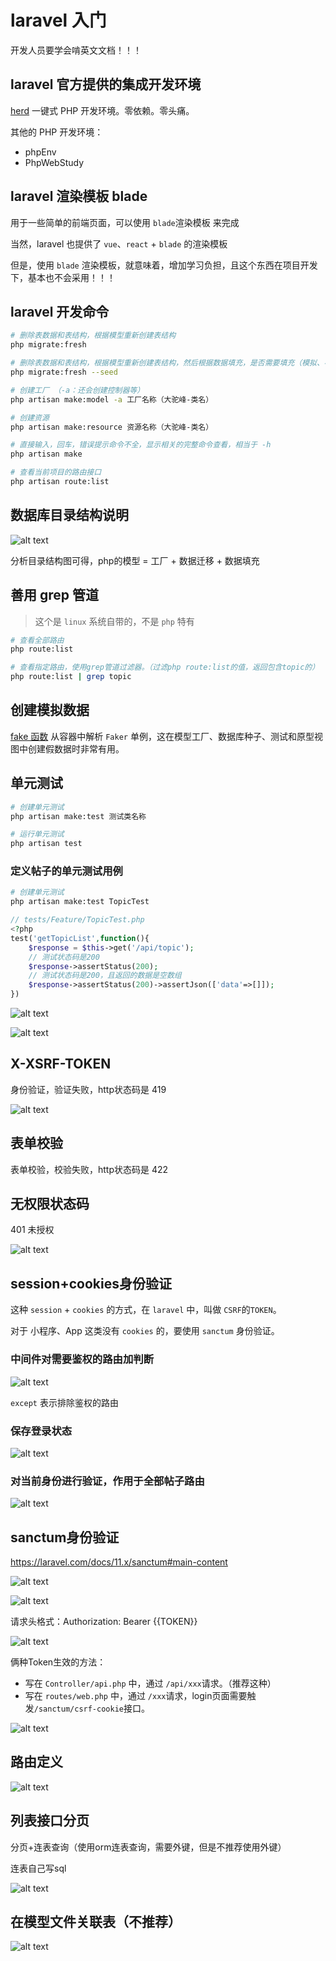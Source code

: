 # laravel 入门

开发人员要学会啃英文文档！！！

## laravel 官方提供的集成开发环境

[herd](https://herd.laravel.com/windows) 一键式 PHP 开发环境。零依赖。零头痛。

其他的 PHP 开发环境：

- phpEnv
- PhpWebStudy

## laravel 渲染模板 blade

用于一些简单的前端页面，可以使用 `blade`渲染模板 来完成

当然，laravel 也提供了 `vue`、`react` + `blade` 的渲染模板

但是，使用 `blade` 渲染模板，就意味着，增加学习负担，且这个东西在项目开发下，基本也不会采用！！！

## laravel 开发命令

```bash
# 删除表数据和表结构，根据模型重新创建表结构
php migrate:fresh

# 删除表数据和表结构，根据模型重新创建表结构，然后根据数据填充，是否需要填充（模拟、初始化）数据
php migrate:fresh --seed

# 创建工厂 （-a：还会创建控制器等） 
php artisan make:model -a 工厂名称（大驼峰-类名）

# 创建资源
php artisan make:resource 资源名称（大驼峰-类名）

# 直接输入，回车，错误提示命令不全，显示相关的完整命令查看，相当于 -h 
php artisan make 

# 查看当前项目的路由接口
php artisan route:list
```

## 数据库目录结构说明

![alt text](laravel入门.assets/image.png)

分析目录结构图可得，php的模型 = 工厂 + 数据迁移 + 数据填充

## 善用 grep 管道

> 这个是 `linux` 系统自带的，不是 `php` 特有

```bash
# 查看全部路由
php route:list

# 查看指定路由，使用grep管道过滤器。（过滤php route:list的值，返回包含topic的）
php route:list | grep topic
```

## 创建模拟数据

[fake 函数](https://laravel.com/docs/9.x/helpers#method-fake) 从容器中解析 `Faker` 单例，这在模型工厂、数据库种子、测试和原型视图中创建假数据时非常有用。

## 单元测试

```bash
# 创建单元测试
php artisan make:test 测试类名称

# 运行单元测试
php artisan test
```

### 定义帖子的单元测试用例

```bash
# 创建单元测试
php artisan make:test TopicTest
```

```php
// tests/Feature/TopicTest.php
<?php 
test('getTopicList',function(){
    $response = $this->get('/api/topic');
    // 测试状态码是200
    $response->assertStatus(200);
    // 测试状态码是200，且返回的数据是空数组
    $response->assertStatus(200)->assertJson(['data'=>[]]);
})
```

![alt text](laravel入门.assets/image-1.png)

![alt text](laravel入门.assets/image-2.png)

## X-XSRF-TOKEN

身份验证，验证失败，http状态码是 419

![alt text](laravel入门.assets/image-3.png)

## 表单校验

表单校验，校验失败，http状态码是 422

## 无权限状态码

401 未授权

![alt text](laravel入门.assets/image-4.png)

## session+cookies身份验证

这种 `session` + `cookies` 的方式，在 `laravel` 中，叫做 `CSRF`的`TOKEN`。

对于 小程序、App 这类没有 `cookies` 的，要使用 `sanctum`  身份验证。

### 中间件对需要鉴权的路由加判断

![alt text](laravel入门.assets/image-6.png)

`except` 表示排除鉴权的路由

### 保存登录状态

![alt text](laravel入门.assets/image-9.png)

### 对当前身份进行验证，作用于全部帖子路由

![alt text](laravel入门.assets/image-14.png)

## sanctum身份验证

<https://laravel.com/docs/11.x/sanctum#main-content>

![alt text](laravel入门.assets/image-5.png)

![alt text](laravel入门.assets/image-7.png)

请求头格式：Authorization: Bearer {{TOKEN}}

![alt text](laravel入门.assets/image-8.png)

俩种Token生效的方法：

- 写在 `Controller/api.php` 中，通过 `/api/xxx`请求。（推荐这种）
- 写在 `routes/web.php` 中，通过 `/xxx`请求，login页面需要触发`/sanctum/csrf-cookie`接口。

![alt text](laravel入门.assets/image-10.png)

## 路由定义

![alt text](laravel入门.assets/image-12.png)

## 列表接口分页

分页+连表查询（使用orm连表查询，需要外键，但是不推荐使用外键）

连表自己写sql

![alt text](laravel入门.assets/image-11.png)

## 在模型文件关联表（不推荐）

![alt text](laravel入门.assets/image-13.png)
